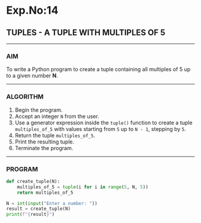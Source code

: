 # Exp.No:14  
## TUPLES - A TUPLE WITH MULTIPLES OF 5

---

### AIM  
To write a Python program to create a tuple containing all multiples of 5 up to a given number **N**.

---

### ALGORITHM

1. Begin the program.  
2. Accept an integer `N` from the user.  
3. Use a generator expression inside the `tuple()` function to create a tuple `multiples_of_5` with values starting from `5` up to `N - 1`, stepping by `5`.  
4. Return the tuple `multiples_of_5`.  
5. Print the resulting tuple.  
6. Terminate the program.

---

### PROGRAM

```python
def create_tuple(N):
    multiples_of_5 = tuple(i for i in range(5, N, 5))
    return multiples_of_5

N = int(input("Enter a number: "))
result = create_tuple(N)
print(f"{result}")
